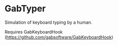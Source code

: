 # GabTyper

Simulation of keyboard typing by a human.

Requires GabKeyboardHook (https://github.com/gabsoftware/GabKeyboardHook)
